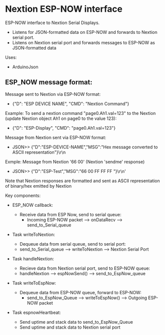 # Nextion ESP-NOW interface

ESP-NOW interface to Nextion Serial Displays. 
* Listens for JSON-formatted data on ESP-NOW and forwards to Nextion serial port. 
* Listens on Nextion serial port and forwards messages to ESP-NOW as JSON-formatted data

Uses: 
* ArduinoJson

## ESP_NOW message format:
Message sent to Nextion via ESP-NOW format:
* {"D": "ESP DEVICE NAME", "CMD": "Nextion Command"}
 
Example:
To send a nextion command "page0.Ah1.val=123" to the Nextion (update Nextion object Ah1 on page0 to the value 123):
* {"D": "ESP-Display", "CMD": "page0.Ah1.val=123"}

Message from Nextion sent via ESP-NOW format:
* JSON>> {"D":"ESP-DEVICE-NAME","MSG":"Hex message converted to ASCII representation"}\r\n

Exmple: 
Message from Nextion '66 00' (Nextion 'sendme' response)
* JSON>> {"D":"ESP-Test","MSG":"66 00 FF FF FF "}\r\n'

Note that Nextion responses are formatted and sent as ASCII representation of binary/hex emitted by Nextion

Key components:

* ESP_NOW callback:
  * Receive data from ESP Now, send to serial queue:
     * Incoming ESP-NOW packet --> onDataRecv --> send_to_Serial_queue
  
* Task writeToNextion:
  * Dequeue data from serial queue, send to serial port:
   * send_to_Serial_queue --> writeToNextion --> Nextion Serial Port

* Task handleNextion:
  * Recieve data from Nextion serial port, send to ESP-NOW queue:
   * handleNextion --> espNowSend() --> send_to_EspNow_queue

* Task writeToEspNow:
  * Dequeue data from ESP-NOW queue, forward to ESP-NOW:
    * send_to_EspNow_Queue --> writeToEspNow() --> Outgoing ESP-NOW packet
  
* Task espnowHeartbeat:
  * Send uptime and stack data to send_to_EspNow_Queue
  * Send uptime and stack data to Nextion serial port
